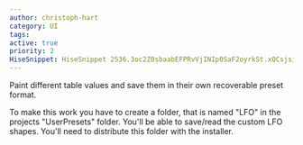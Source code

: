 ```yaml
---
author: christoph-hart
category: UI
tags: 
active: true
priority: 2
HiseSnippet: HiseSnippet 2536.3oc2Z0sbaabEFPRvVjINIp0SaF2oyrkSt.xQCsjsiiScRJsnoRYp9g0TVMsxdT.AVRhHvcgwtzRzcxL9Mn21WkdmeD5iPeD5s9J2yt.fXwO7GwQIimxYrFiyd1y46b1yO6t.sBn1XFiFnoW5vQ9XM822n8HBue89VtDslORS+CL1yhwwAnPRaOx2hwvNZ55K+MBB5kVQS96+9G11xyhXiSHoocD00Fuq6.WdB0V09Stdd6X4fOzcfB22sVSaJoN0iNDvyxFap4aYepUO79VB1VxPS+JMbb4zf1bKNlooux1TmQs6SOiDx+QtL2NdXwCao0FDTH4cndNBDKnpUuuqmSqX6loooazJwKrbnW35F6453Nldh23ijCfRlgp+Peozva4TvaKU3soB7J.R5JPZkPHslQa6.WedxHB77dFMIvhSWKvsqBkPd0V5etlQcJvAgWcf0o3cBfGFOCyOeyM2.cmau45Onb4acyxncnAHdeWFhSQmQCNEMhNDQvXGAA6.LXVHKDaXmtBOZ.x1xyCFrxt6bPEjKQvd.xOf9CXaNqLpxSX3fVAXFlypfBmSUzg8wH6gLNc.BlGh02xGyPmAgDnNXDy5EB00GGfqV9l2Bv0s9cnuR4GZml6dXiGukbxse3QMPsdbi1MNLESkKCQRLN5EVfAYA97wdsMQeERFgWsGleXpgLqDI5SD1C3SxHiGYwsfYmQdUwm6SC3OjssECeu6ZJclkIPHKCBewnP6e6.5Yfy.82KifeIBFzzIgbbRKhm.bwKW.7pSG3SIvClUxvGfNjTREHtibwmIPzzE1XtDFpPHoHVkIl.gGP8pCqwcf7PSJIEKQCGM6BvgHvODxx7ufoimbbqhqbCNY7ki0YiSHhKbFy.gI7kBaIjmBpRXZl3IjuC74t.44IhHl0XTkVbMDY6BFEUQOY2NyHHKO6Ultq6fSmsaC3IqKCHMc2EvPhqZB5ttnci2r0eDeYwPD4oiiHll6vn5dTFd9hjBYsnfovQlc7THeiwFZZwTxRPG3iIyJULKyB.VpnAlL9xxYBBGCP4e7o9C8ftJoprXF6jk+0k34RvntCI1hv7IMknJqhedTnuDzFRjaHhhYf0Flo7GsHNdPOntXtc+VILDqwBqCZVwkiGvprgpHq9CTWhYkmRprdzb+wDqJKjKtxoocraeCXcxaHNuMHULf9wbJVshwy5UY9dt7PP7fBs9bFtG0xIp5nqG1TJnikJ+YJhHYY8HwPLyPoEanOXVV5jpAOUK1sKxLhXZLyxHMy4GG4p5NUDjuhpT2wSMj+T5dN0eprzIBgRY5wmR4cs7XWLkOgTvES87frl9LL6jp2y6hdBwhxggH4h6NElQvwmyUSBD+xDEMNVPF4mH4MP8xFtudFIUPadImoVUlDy18sH8vNlYXapU9RpmLed6z8nlYP9bYKyvNlFvx6PU.P.lOLfjY4tx3MXW42O6MXm3ilYo2bkxb.cnBmrJCrV3DbhCJMHVeafDSp5XHNtf+OVtfc5GEvEohBbMoqkk2yHhOaOBNx8.QrcDeJDUNT05xt2hSOJCpqDctEEeRor.HeqO.AkJoluI53nnuttDo3Yl4.+FnJ2rpWWJzaLpBQZIE2883mIFoKb5RytfjDGULRUqCzKo1W0eHqujopbZadfKom4VqKEbI3eQtHkI.i.KC4LyLM5RlPdyUvvEvhUpI8onJYs9T.THii27YxttOjcPGwwhE4OEh3oTfJNlsPbmChoiIJ.tRflHipmE.6CHBcNgw2EhvDQ03bWFmkyqFY7K.hp5xjiMQmSt8.HUXdMIXLRJxrSkhk6SAqjXtdYXlvfnrC0sagiEU9vSH9BFVbEVASahljgC5fChKEGynl9JourHiIeYQp2kkc311UXjRZRb4ht7S5Ftzh1qull9UiPEvJWdsRePz0Js8PNmRzbczz+UFEs+AMI9UuaOswxZkPYcsHYIuVEonVyXmcOL7BUNIjZNoHh3zzaXb26WM8uWbPuOq6e6dh+6WTW97i7q+seQm918ue3yve59oxwGczyI7CTPzjst0LxzYKFRF5oMpIKhqaje2cSy8LYI8qMJb+xKlvtlgxtuVLQj3bh1RQAh4IMEMAEWRYTXEDp4iC3thnX8GgegqMN7JKKY7HL6TN0GhPFeFSM8UunQdmOV+utasQpWXrXeeB8D0OTyksGc.nDq.fM8kNy0g2Og+uuVerau9JWE8WVSSAXWc9CiSfj1Wq.oWsesz57UOOqNq8807iyMaJW0Tt0QMU3TJMbZYQvdJqRJ6UWENbUOzmjANnyxBGTPMwo.iu08RWwzz7shARndaA4abiaHI+h3xR5KOmKp4S3TVO6jFsgqmuuQB2Z9VAfBTzTdqOyx7eM2x7WmZY9ZgP8WDAUrS79ukv8CMRskbUW6mnB1lYbs+mgYU6q8pMGfeHCuKzMUDtJ1BPSRjcCN3N8RVVd6aeaoBVV.xOIMYA0m9zmNdMDRJ+MFNVm4XU1omSPYNmWFdv4Lqxu7kurn.t4sh24pAQErLdUCIiW7UvW8mKXELSp87g6IUecRKpwP+CipnfBmvkTP3rMg745W2H+0RLoz8Wc7LS2gpOoCUN5nuqnz8Xxpo6Kqf22KMd20pSDd+XihOmtBlq8DUW9WlOIoPaNsk85dE3eUyWdyady+R5ef0yDp.AoY0E5b0lORXXWA13kmiV35tgQ1bhUmy1smql1ORMTNTxWQVSKaf9gyowOkHmUu.MyUha1uHPtpQHmWVvL+aw7iL1i5Ht3izuTUwaRNZ.PRodSlh2VIg4xGo9lluzdSqyKDWynkKbv4hw3REfQX+Q+Tfwn2O80LZzsKbdsD.thwNe2OMuLZU0uZn5ugw23Q6X4k3nf7I.I3vWJ8uMZXz3wQiYXqo7ED7um2uf.+49KHPe4o8ECr0B9ECrx6bew.yab7uL2RC6mwrsTeWCqEBSCQgDI1RuS3Yhpsc8odVAhw2I.+7gXhsx3qVSDdzLI5p1+n1eAJE1kFLH5zIQb9w01E2C7Dpx9PLTnq8HhsZjX6ATJuuKoW5ftqWaWJ0uAQbt.GUgzpuESbsBxcyoHFPrGRC+nZfMHYep5fM6QnA3vqpPkdc4GLQrAbYcd41bru7vb5Gabu6VMYbA+24fKmmuHEB2Z5gOKM2Q4hONjwQMhf82A6oDhxwwtuihxo14a4++ty2ioC4P99dV7.WXuSF6ObPan0hMFzNA1gt3Z6fs4Hlp74MiuEo1Xhi7A37YuMZvsDOqGM3VwC9yhNFXYGPOwN79eDIRqJo.1MQ9o0UxXOwynsxecOCflWmXamVT4l3sWzIdmEch2cQm3msnS7dK5D+7Ech2e1STr2hGNDZMDlZposWqFgUz0G2QReYs+GmHuBlB
---
```



Paint different table values and save them in their own recoverable preset format.

To make this work you have to create a folder, that is named "LFO" in the projects "UserPresets" folder. You'll be able to save/read the custom LFO shapes. You'll need to distribute this folder with the installer.


